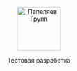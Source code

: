 <p align="center">
  <a href="https://roots.io/bedrock/">
    <img alt="Пепеляев Групп" src="https://www.pgplaw.ru/local/img/main/logo.svg" height="100">
  </a>
</p>

<p align="center">Тестовая разработка</p>